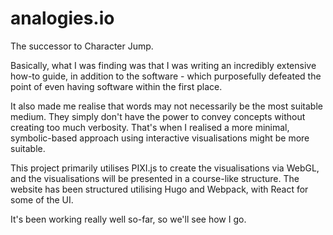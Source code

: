 # analogies.io

The successor to Character Jump.

Basically, what I was finding was that I was writing an incredibly extensive how-to guide, in addition to the software - which purposefully defeated the point of even having software within the first place.

It also made me realise that words may not necessarily be the most suitable medium. They simply don't have the power to convey concepts without creating too much verbosity. That's when I realised a more minimal, symbolic-based approach using interactive visualisations might be more suitable.

This project primarily utilises PIXI.js to create the visualisations via WebGL, and the visualisations will be presented in a course-like structure. The website has been structured utilising Hugo and Webpack, with React for some of the UI. 

It's been working really well so-far, so we'll see how I go. 
